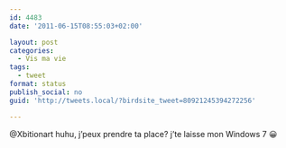 ```yaml
---
id: 4483
date: '2011-06-15T08:55:03+02:00'

layout: post
categories:
  - Vis ma vie
tags:
  - tweet
format: status
publish_social: no
guid: 'http://tweets.local/?birdsite_tweet=80921245394272256'

---
```


@Xbitionart huhu, j’peux prendre ta place? j’te laisse mon Windows 7 😀
